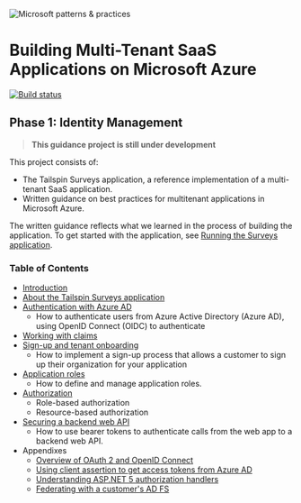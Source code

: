 ![Microsoft patterns & practices](http://pnp.azurewebsites.net/images/pnp-logo.png)
# Building Multi-Tenant SaaS Applications on Microsoft Azure

[![Build status](https://ci.appveyor.com/api/projects/status/jvlkk0yw4txcp231/branch/master?svg=true)](https://ci.appveyor.com/project/mspnp/multitenant-saas-guidance)

## Phase 1: Identity Management

> **This guidance project is still under development**

This project consists of:

- The Tailspin Surveys application, a reference implementation of a multi-tenant SaaS application.
- Written guidance on best practices for multitenant applications in Microsoft Azure.

The written guidance reflects what we learned in the process of building the application. To get started with the application, see [Running the Surveys application](docs/running-the-app.md).

### Table of Contents

- [Introduction](docs/01-intro.md)
- [About the Tailspin Surveys application](docs/02-tailspin-scenario.md)
- [Authentication with Azure AD](docs/03-authentication.md)
    - How to authenticate users from Azure Active Directory (Azure AD), using OpenID Connect (OIDC) to authenticate
- [Working with claims](docs/04-working-with-claims.md)
- [Sign-up and tenant onboarding](docs/05-tenant-signup.md)
    - How to implement a sign-up process that allows a customer to sign up their organization for your application
- [Application roles](docs/06-application-roles.md)
    - How to define and manage application roles.
- [Authorization](docs/07-authorization.md)
    - Role-based authorization
    - Resource-based authorization
- [Securing a backend web API](docs/08-web-api.md)
    - How to use bearer tokens to authenticate calls from the web app to a backend web API.
- Appendixes
    - [Overview of OAuth 2 and OpenID Connect](docs/appendixes/about-oauth2-oidc.md)
    - [Using client assertion to get access tokens from Azure AD](docs/appendixes/client-assertion.md)
    - [Understanding ASP.NET 5 authorization handlers](docs/appendixes/aspnet5-authorization.md)
    - [Federating with a customer's AD FS](docs/appendixes/adfs.md)

